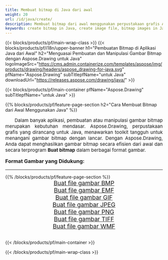 ```yaml
---
title: Membuat bitmap di Java dari awal
weight: 20
url: /id/java/create/
description: Membuat bitmap dari awal menggunakan perpustakaan grafis Aspose.Drawing untuk Java
keywords: create bitmap in Java, create image file, bitmap images in Java, bitmap from scratch, graphic library untuk Java, generate images in Java
---
```


{{< blocks/products/pf/main-wrap-class >}}
{{< blocks/products/pf/i18n/upper-banner h1="Pembuatan Bitmap di Aplikasi Java dari Awal" h2="Menguasai Pembuatan dan Manipulasi Gambar Bitmap dengan Aspose.Drawing untuk Java" logoImageSrc="https://cms.admin.containerize.com/templates/aspose/img/products/drawing/headers/aspose_drawing-for-java.svg" pfName="Aspose.Drawing" subTitlepfName="untuk Java" downloadUrl="https://releases.aspose.com/drawing/java/" >}}

{{< blocks/products/pf/main-container pfName="Aspose.Drawing" subTitlepfName="untuk Java" >}}

{{% blocks/products/pf/feature-page-section  h2="Cara Membuat Bitmap dari Awal Menggunakan Java" %}}
<p align="justify" style="text-indent:2em;font-size:15px;">
Dalam banyak aplikasi, pembuatan atau manipulasi gambar bitmap merupakan kebutuhan mendasar. Aspose.Drawing, perpustakaan grafis yang dirancang untuk Java, menawarkan toolkit tangguh untuk menangani gambar bitmap dengan lancar. Dengan Aspose.Drawing, Anda dapat menghasilkan gambar bitmap secara efisien dari awal dan secara terprogram <b>Buat bitmap</b> dalam berbagai format gambar.
</p>

<h3 style="margin-top:16px;">
Format Gambar yang Didukung:
</h3>

<hr/>
{{% /blocks/products/pf/feature-page-section %}}
<div class="container-fluid productfamilypage bg-gray">
    <div class="convertypes bg-gray agp-content section">
        <div class="container">
		    <div class="row other-converters" style="gap: 10px;font-size: 19px;text-align:center;">
		        <div class='col-md-3 other-converter remove-lp remove-rp'><a href="bmp/" style="padding:15px;">Buat file gambar BMP</a></div>
                <div class='col-md-3 other-converter remove-lp remove-rp'><a href="emf/" style="padding:15px;">Buat file gambar EMF</a></div>
                <div class='col-md-3 other-converter remove-lp remove-rp'><a href="gif/" style="padding:15px;">Buat file gambar GIF</a></div>
                <div class='col-md-3 other-converter remove-lp remove-rp'><a href="jpeg/" style="padding:15px;">Buat file gambar JPEG</a></div>
                <div class='col-md-3 other-converter remove-lp remove-rp'><a href="png/" style="padding:15px;">Buat file gambar PNG</a></div>
                <div class='col-md-3 other-converter remove-lp remove-rp'><a href="tiff/" style="padding:15px;">Buat file gambar TIFF</a></div>
                <div class='col-md-3 other-converter remove-lp remove-rp'><a href="wmf/" style="padding:15px;">Buat file gambar WMF</a></div>
            </div>
        </div>
    </div>
</div>
<br/>

{{< /blocks/products/pf/main-container >}}

{{< /blocks/products/pf/main-wrap-class >}}

